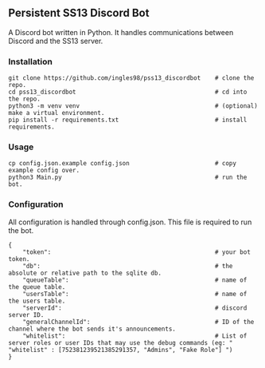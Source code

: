 ## Persistent SS13 Discord Bot

A Discord bot written in Python. It handles communications between Discord and the SS13 server.

### Installation
```
git clone https://github.com/ingles98/pss13_discordbot    # clone the repo.
cd pss13_discordbot                                       # cd into the repo.
python3 -m venv venv                                      # (optional) make a virtual environment.
pip install -r requirements.txt                           # install requirements.
```

### Usage
```
cp config.json.example config.json                        # copy example config over.
python3 Main.py                                           # run the bot.
```

### Configuration
All configuration is handled through config.json. This file is required to run the bot.
```
{
    "token":                                              # your bot token.
    "db":                                                 # the absolute or relative path to the sqlite db.
    "queueTable":                                         # name of the queue table.
    "usersTable":                                         # name of the users table.
    "serverId":                                           # discord server ID.
    "generalChannelId":                                   # ID of the channel where the bot sends it's announcements.
    "whitelist":                                          # List of server roles or user IDs that may use the debug commands (eg: " "whitelist" : [752381239521385291357, "Admins", "Fake Role"] ")
}
```
